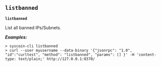 ## **`listbanned`**

**`listbanned`**

List all banned IPs/Subnets.





***Examples:***

```
> syscoin-cli listbanned 
> curl --user myusername --data-binary '{"jsonrpc": "1.0", "id":"curltest", "method": "listbanned", "params": [] }' -H 'content-type: text/plain;' http://127.0.0.1:8370/
```
